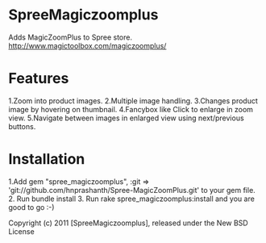 SpreeMagiczoomplus
==================

Adds MagicZoomPlus to Spree store. http://www.magictoolbox.com/magiczoomplus/


Features
========

1.Zoom into product images.
2.Multiple image handling.
3.Changes product image by hovering on thumbnail.
4.Fancybox like Click to enlarge in zoom view.
5.Navigate between images in enlarged view using next/previous buttons.


Installation
============

1.Add gem "spree_magiczoomplus", :git => 'git://github.com/hnprashanth/Spree-MagicZoomPlus.git' to your gem file.
2. Run bundle install
3. Run rake spree_magiczoomplus:install and you are good to go :-)


Copyright (c) 2011 [SpreeMagiczoomplus], released under the New BSD License
